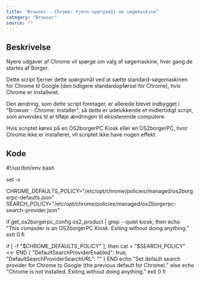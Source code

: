 ```yaml
---
title: "Browser - Chrome: Fjern spørgsmål om søgemaskine"
category: "Browser"
source: ""
---
```


## Beskrivelse
Nyere udgaver af Chrome vil spørge om valg af søgemaskine, hver gang de startes af Borger.

Dette script fjerner dette spørgsmål ved at sætte standard-søgemaskinen for Chrome til Google (den tidligere standardopførsel for Chrome), hvis Chrome er installeret.

Den ændring, som dette script foretager, er allerede blevet indbygget i "Browser - Chrome: Installer", så dette er udelukkende et midlertidigt script, som anvendes til at tilføje ændringen til eksisterende computere.

Hvis scriptet køres på en OS2borgerPC Kiosk eller en OS2borgerPC, hvor Chrome ikke er installeret, vil scriptet ikke have nogen effekt.

## Kode
#!/usr/bin/env bash

set -x

CHROME_DEFAULTS_POLICY="/etc/opt/chrome/policies/managed/os2borgerpc-defaults.json"
SEARCH_POLICY="/etc/opt/chrome/policies/managed/os2borgerpc-search-provider.json"

if get_os2borgerpc_config os2_product | grep --quiet kiosk; then
  echo "This computer is an OS2borgerPC Kiosk. Exiting without doing anything."
  exit 0
fi

if [ -f "$CHROME_DEFAULTS_POLICY" ]; then
  cat > "$SEARCH_POLICY" <<- END
{
    "DefaultSearchProviderEnabled": true,
    "DefaultSearchProviderSearchURL": ""
}
END
  echo "Set default search provider for Chrome to Google (the previous default for Chrome)."
else
  echo "Chrome is not installed. Exiting without doing anything."
  exit 0
fi